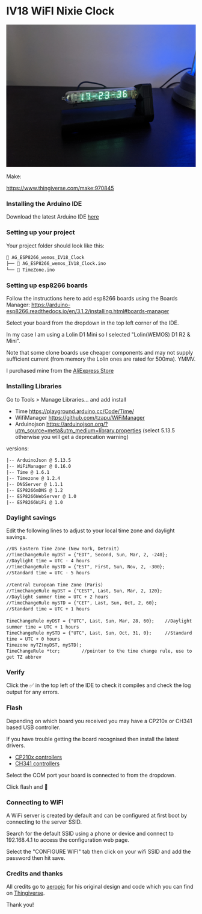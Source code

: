 # IV18 WiFI Nixie Clock

![Alt text](https://github.com/rust84/iv18-clock/blob/main/images/iv18_clock.jpg "iv18 clock")

Make:

https://www.thingiverse.com/make:970845

### Installing the Arduino IDE

Download the latest Arduino IDE [here](https://www.arduino.cc/en/software)

### Setting up your project

Your project folder should look like this:

```sh
📁 AG_ESP8266_wemos_IV18_Clock
├── 📃 AG_ESP8266_wemos_IV18_Clock.ino
└── 📃 TimeZone.ino
```

### Setting up esp8266 boards

Follow the instructions here to add esp8266 boards using the Boards Manager: https://arduino-esp8266.readthedocs.io/en/3.1.2/installing.html#boards-manager

Select your board from the dropdown in the top left corner of the IDE. 

In my case I am using a Lolin D1 Mini so I selected "Lolin(WEMOS) D1 R2 & Mini".

Note that some clone boards use cheaper components and may not supply sufficient current (from memory the Lolin ones are rated for 500ma). YMMV.

I purchased mine from the [AliExpress Store](https://www.aliexpress.com/item/32529101036.html?pdp_npi=4%40dis%21GBP%21%EF%BF%A13.09%21%EF%BF%A13.09%21%21%213.80%213.80%21%402101fff317033385687152793da7ec%2159008795982%21sh01%21UK%213954109371%21&spm=a2g0o.store_pc_home.productList_2006296079365.pic_0)

### Installing Libraries

Go to Tools > Manage Libraries... and add install

- Time https://playground.arduino.cc/Code/Time/
- WifiManager https://github.com/tzapu/WiFiManager
- Arduinojson https://arduinojson.org/?utm_source=meta&utm_medium=library.properties (select 5.13.5 otherwise you will get a deprecation warning)

versions:

```
|-- ArduinoJson @ 5.13.5
|-- WiFiManager @ 0.16.0
|-- Time @ 1.6.1
|-- Timezone @ 1.2.4
|-- DNSServer @ 1.1.1
|-- ESP8266mDNS @ 1.2
|-- ESP8266WebServer @ 1.0
|-- ESP8266WiFi @ 1.0
```

### Daylight savings

Edit the following lines to adjust to your local time zone and daylight savings.

```
//US Eastern Time Zone (New York, Detroit)
//TimeChangeRule myDST = {"EDT", Second, Sun, Mar, 2, -240};    //Daylight time = UTC - 4 hours
//TimeChangeRule mySTD = {"EST", First, Sun, Nov, 2, -300};     //Standard time = UTC - 5 hours

//Central European Time Zone (Paris)
//TimeChangeRule myDST = {"CEST", Last, Sun, Mar, 2, 120};    //Daylight summer time = UTC + 2 hours
//TimeChangeRule mySTD = {"CET", Last, Sun, Oct, 2, 60};     //Standard time = UTC + 1 hours

TimeChangeRule myDST = {"UTC", Last, Sun, Mar, 28, 60};    //Daylight summer time = UTC + 1 hours
TimeChangeRule mySTD = {"UTC", Last, Sun, Oct, 31, 0};     //Standard time = UTC + 0 hours
Timezone myTZ(myDST, mySTD);
TimeChangeRule *tcr;        //pointer to the time change rule, use to get TZ abbrev
```

### Verify

Click the ✅ in the top left of the IDE to check it compiles and check the log output for any errors.

### Flash

Depending on which board you received you may have a CP210x or CH341 based USB controller.

If you have trouble getting the board recognised then install the latest drivers.

- [CP210x controllers](https://www.silabs.com/developers/usb-to-uart-bridge-vcp-drivers)
- [CH341 controllers](https://www.silabs.com/developers/usb-to-uart-bridge-vcp-drivers)

Select the COM port your board is connected to from the dropdown.

Click flash and 🙏

### Connecting to WiFI

A WiFi server is created by default and can be configured at first boot by connecting to the server SSID.

Search for the default SSID using a phone or device and connect to 192.168.4.1 to access the configuration web page.

Select the "CONFIGURE WIFI" tab then click on your wifi SSID and add the password then hit save.

### Credits and thanks

All credits go to [aeropic](https://www.thingiverse.com/aeropic/designs) for his original design and code which you can find on [Thingiverse](https://www.thingiverse.com/thing:3417955).

Thank you!